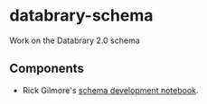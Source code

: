 # databrary-schema
Work on the Databrary 2.0 schema

## Components

- Rick Gilmore's [schema development notebook](https://gilmore-lab.github.io/databrary-schema/schema-development-nb.html).
